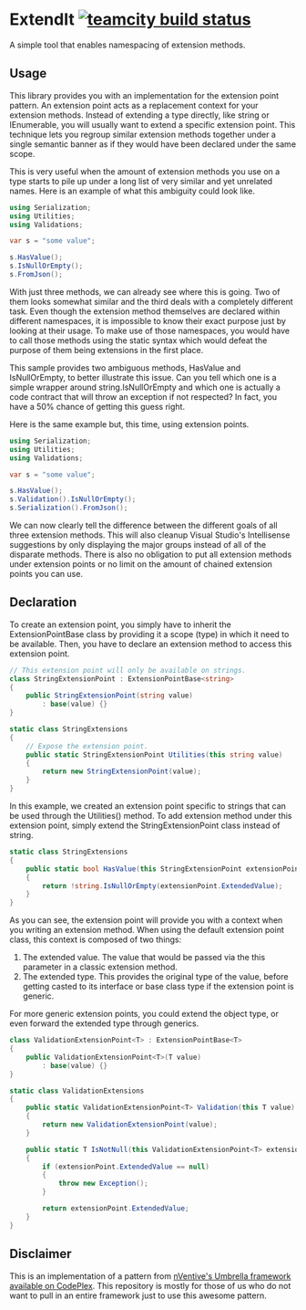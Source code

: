 ExtendIt [![teamcity build status][teamcity-status]][teamcity-build]
========

A simple tool that enables namespacing of extension methods.

Usage
-----

This library provides you with an implementation for the extension point pattern. An extension point acts as a replacement context for your extension methods. Instead of extending a type directly, like string or IEnumerable, you will usually want to extend a specific extension point. This technique lets you regroup similar extension methods together under a single semantic banner as if they would have been declared under the same scope.

This is very useful when the amount of extension methods you use on a type starts to pile up under a long list of very similar and yet unrelated names. Here is an example of what this ambiguity could look like.

```csharp
using Serialization;
using Utilities;
using Validations;

var s = "some value";

s.HasValue();
s.IsNullOrEmpty();
s.FromJson();
```

With just three methods, we can already see where this is going. Two of them looks somewhat similar and the third deals with a completely different task. Even though the extension method themselves are declared within different namespaces, it is impossible to know their exact purpose just by looking at their usage. To make use of those namespaces, you would have to call those methods using the static syntax which would defeat the purpose of them being extensions in the first place.

This sample provides two ambiguous methods, HasValue and IsNullOrEmpty, to better illustrate this issue. Can you tell which one is a simple wrapper around string.IsNullOrEmpty and which one is actually a code contract that will throw an exception if not respected? In fact, you have a 50% chance of getting this guess right.

Here is the same example but, this time, using extension points.

```csharp
using Serialization;
using Utilities;
using Validations;

var s = "some value";

s.HasValue();
s.Validation().IsNullOrEmpty();
s.Serialization().FromJson();
```

We can now clearly tell the difference between the different goals of all three extension methods. This will also cleanup Visual Studio's Intellisense suggestions by only displaying the major groups instead of all of the disparate methods. There is also no obligation to put all extension methods under extension points or no limit on the amount of chained extension points you can use.

Declaration
-----------

To create an extension point, you simply have to inherit the ExtensionPointBase class by providing it a scope (type) in which it need to be available. Then, you have to declare an extension method to access this extension point.

```csharp
// This extension point will only be available on strings.
class StringExtensionPoint : ExtensionPointBase<string>
{
    public StringExtensionPoint(string value)
        : base(value) {}
}

static class StringExtensions
{
    // Expose the extension point.
    public static StringExtensionPoint Utilities(this string value)
    {
        return new StringExtensionPoint(value);
    }
}
```

In this example, we created an extension point specific to strings that can be used through the Utilities() method. To add extension method under this extension point, simply extend the StringExtensionPoint class instead of string.

```csharp
static class StringExtensions
{
    public static bool HasValue(this StringExtensionPoint extensionPoint)
    {
        return !string.IsNullOrEmpty(extensionPoint.ExtendedValue);
    }
}
```

As you can see, the extension point will provide you with a context when you writing an extension method. When using the default extension point class, this context is composed of two things:
1.    The extended value. The value that would be passed via the this parameter in a classic extension method.
2.    The extended type. This provides the original type of the value, before getting casted to its interface or base class type if the extension point is generic.

For more generic extension points, you could extend the object type, or even forward the extended type through generics.

```csharp
class ValidationExtensionPoint<T> : ExtensionPointBase<T>
{
    public ValidationExtensionPoint<T>(T value)
        : base(value) {}
}

static class ValidationExtensions
{
    public static ValidationExtensionPoint<T> Validation(this T value)
    {
        return new ValidationExtensionPoint(value);
    }

    public static T IsNotNull(this ValidationExtensionPoint<T> extensionPoint)
    {
        if (extensionPoint.ExtendedValue == null)
        {
            throw new Exception();
        }

        return extensionPoint.ExtendedValue;
    }
}
```

Disclaimer
----------

This is an implementation of a pattern from [nVentive's Umbrella framework available on CodePlex](https://umbrella.codeplex.com/). This repository is mostly for those of us who do not want to pull in an entire framework just to use this awesome pattern.

[teamcity-status]: http://teamcity.furrybuilder.com/app/rest/builds/buildType:(id:FurryBuilder_ExtendIt_Dev)/statusIcon
[teamcity-build]:  http://teamcity.furrybuilder.com/viewType.html?buildTypeId=FurryBuilder_ExtendIt_Dev
